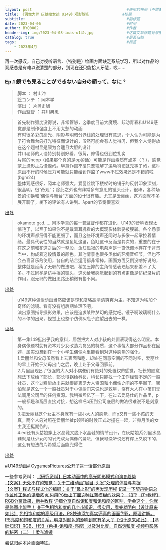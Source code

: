 ```yaml
---
layout: post                                           #使用的布局（不需要改）
title: 《偶像大师 灰姑娘女孩 U149》观影随笔               #标题
subtitle:                                              #副标题
date: 2023-04-06                                       #时间
author: BYQ0002                                        #作者
header-img: img/2023-04-08-imas-u149.jpg               #这篇文章标题背景图片
catalog: true                                          #是否归档
tags:                                                  #标签
    - 2023年4月
---
```


再一次感叹，自己对视听语言、（特别是）绘画方面缺乏系统学习，所以对作品的观感总是有难以说清楚的部分，到现在还只能拾人牙慧，哎……

### Ep.1 鏡でも見ることができない自分の顔って、なに？
 
>脚本 ： 村山沖  
絵コンテ ： 岡本学  
演出 ： 片岡史旭  
作画監督 ： 井川典恵 

>首先制作强度没得说，非常管够，这季度目前大魔境、跃动青春和U149感觉都是制作强度上不用太愁的动画  
有时很多彩的高光、阴影与明暗分界线的处理很有意思，个人认为可能是为了符合舞台的打光特征而设计的，虽然可能会有人觉得闪，但我个人觉得放在这个题材里是颇为合适且大胆的设计  
井川老师的人设特别特别好看，很萌，修得也很到位扎实  
片尾的ncop（如果那个真的是op的话）可能是作画素质有点差（？），感觉蒙上摄影之后怪怪的。毕竟作画不是只要理解了运动特征就完事了的，这种原画不行的时候压力可能就只能给到作监了www不过效果还是不错的啦(bgm24)  
整体观感很好，冈本老师强大。爱丽丝跳下楼梯时的镜子的反射印象深刻，很高明，很“奇观”；除此之外也有非常多有意思的镜头设计，很棒，各种场景的切换和“偶像与舞台”方面的设计很有趣。尤其是爱丽丝，这方面就不多展开聊了，楼下的评论有人讲到。Apart的节奏很喜欢  

[出处](https://bgm.tv/ep/1183002#post_1284656)

>okamoto god……冈本学真的每一部监督作都在进化，U149的音响表现太惊艳了，以至于如果你不是戴着耳机看的大概观影体验要被腰斩。各个场景的环境声都细得不能更细了，而且这些环境声还同时与影像一起掌控着情绪。最具代表性的当然就是鱼缸这里，鱼缸这卡反而是其次的，重要的在于在这之前和在这之后的一整段，鱼缸孤寂的电泵声是一直低调地存在于背景当中，构成着这段情景的颜色。其他情景也很多类似的环境音细节，但也不会吝啬音乐的使用，各自的结合运用都非常棒。画面方面反倒没啥好说的，整体就是延续了无职的做法吧，稍加压抑的主角情感表现起来都差不了太多。不过同样是仿手摇的镜头，这次给我感觉起到的有点更像是仿纪录片的作用，跟无职的做旧思路还稍微有些不同。

[出处](https://weibo.com/2547947530/MAMqeijYH)

>u149这种偶像动画当然应该是饱和度略高清清爽爽为主，不知道为啥加个奇怪的滤镜。看有没有组后期处理下吧。  
演出意图指导摄影效果，应该是追求某种梦幻的感觉吧。镜子啊玻璃啊什么的不停的出现，视觉上也整个仿佛从瓶子底望出去的一样。

[出处](https://bbs.saraba1st.com/2b/forum.php?mod=viewthread&tid=2062335&page=11&authorid=428725)

>第一集149挺出乎我的意料，居然把大人对小孩的处置表现得这么明显。本身偶像题材就有资本对少女改造为商品的特质，这个事情大部分作品都在回避，属实没想到在一个小学生偶像片里能看到对这种感觉的强化。  
1.爱丽丝和父母虽然看上去表面和睦，却处在同意空间的不同时空，爱丽丝的早上开始于父母出门之后，晚上处于父母回家前。  
2.片里展现出了很强的大人对小偶像们有绝对的处置权的感觉，社长的随意想法下放给了部长，部长甩锅给科长，科长只能找一个工作经验不足的一般社员，这个过程能放出来就很能表现大人资源和小偶像之间的不平衡了。哪怕就是这么一个一般社员对于小偶像们来说也是救星，没有大人在小孩们无法调用公司里的任何资源。我稍微回忆了一下，在过去爱马仕的作品里，p一般都是和高层直接对接，想这样把p压到公司底层的做法很难说不是刻意的。  
3.把爱丽丝这个女主本身就有一些小大人的感觉，而p又有一些小孩的天真，两个人的对照在爱丽丝扯p领带的时候正式对撞在一起，非卯月类的女主我还挺期待的。  
4.ed还有灰姑娘穿上水晶鞋又脱下水晶鞋的情节设计，在灰姑娘系列里水晶鞋就是让少女闪闪发光成为偶像的魔法，但我可没听说还有穿上又脱下的。
这么有想法的片希望后面能兜得住  

[出处](https://www.bilibili.com/opus/781345780776566792?spm_id_from=333.999.0.0)

[#U149动画# CygamesPictures公开了第一话部分原画](https://weibo.com/7702433614/MAV6MAxZP)

一些参考资料：
[【研究资料】日本动画中的高光阴影模式和演变趋势](https://www.bilibili.com/read/cv13500169)  
[【文案】无处不在的知觉：关于二维动画“眉目-头发”处理的体验与考据](https://www.bilibili.com/read/cv17699644)  
[【文案】程式与程式化的编码：关于“鼻上影”的再发现历程](https://www.bilibili.com/read/cv19814841)
[记录一下契丹物语总作监修正集的读后感](https://www.bilibili.com/opus/642956673009319954?spm_id_from=333.999.0.0)
[如何用PS做出下面这种红蓝模糊的效果？ - 知乎](https://www.zhihu.com/question/31556679)
[【Pr教程】RGB分离效果，新手教程](https://www.bilibili.com/video/BV1dZ4y1n76b?spm_id_from=333.1245.0.0)
[详细分享自然饱和度和饱和度的区别，学会这个，你就是修图小能手！](https://www.bilibili.com/video/BV157411K79F?spm_id_from=333.1245.0.0)
[关于色相饱和度的几个小知识，很实用，看完就明白【设计原来如此】](https://www.bilibili.com/video/BV1E7411G7ZF?spm_id_from=333.1245.0.0)
[色相饱和度的高级用法，PS快速添加真实逼真的画面色彩，原理讲解。](https://www.bilibili.com/video/BV1X7411i7ZH?spm_id_from=333.1245.0.0)
[PS亮度和饱和度的关系，明度对颜色的影响到底有多大？【设计原来如此】](https://www.bilibili.com/video/BV1dK4y1f7Kb?spm_id_from=333.1245.0.0)
[【基础知识】RGB、HSB（色相-饱和度-亮度）以及对比度、自然饱和度](https://www.bilibili.com/video/BV16f4y1T7kU?spm_id_from=333.1245.0.0)
[视频电影感的秘密（二）｜柔光滤镜](https://www.bilibili.com/video/BV1bd4y1E7VK?spm_id_from=333.1245.0.0)

尝试归纳本片画面特征。